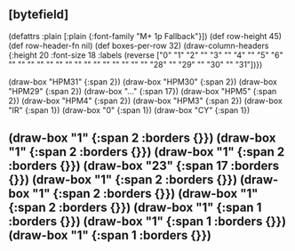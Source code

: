 ## [bytefield]

(defattrs :plain [:plain {:font-family "M+ 1p Fallback"}])
(def row-height 45)
(def row-header-fn nil)
(def boxes-per-row 32)
(draw-column-headers {:height 20 :font-size 18 :labels (reverse ["0" "1" "2" "" "3" "" "4" "" "5" "6" "" "" "" "" "" "" "" "" "" "" "" "" "" "" "" "28" "" "29" "" "30" "" "31"])})

(draw-box "HPM31" {:span 2})
(draw-box "HPM30" {:span 2})
(draw-box "HPM29" {:span 2})
(draw-box "..." {:span 17})
(draw-box "HPM5" {:span 2})
(draw-box "HPM4" {:span 2})
(draw-box "HPM3" {:span 2})
(draw-box "IR" {:span 1})
(draw-box "0" {:span 1})
(draw-box "CY" {:span 1})

(draw-box "1" {:span 2 :borders {}})
(draw-box "1" {:span 2 :borders {}})
(draw-box "1" {:span 2 :borders {}})
(draw-box "23" {:span 17 :borders {}})
(draw-box "1" {:span 2 :borders {}})
(draw-box "1" {:span 2 :borders {}})
(draw-box "1" {:span 2 :borders {}})
(draw-box "1" {:span 1 :borders {}})
(draw-box "1" {:span 1 :borders {}})
(draw-box "1" {:span 1 :borders {}})
---------------------------------------------------------------------------------------
